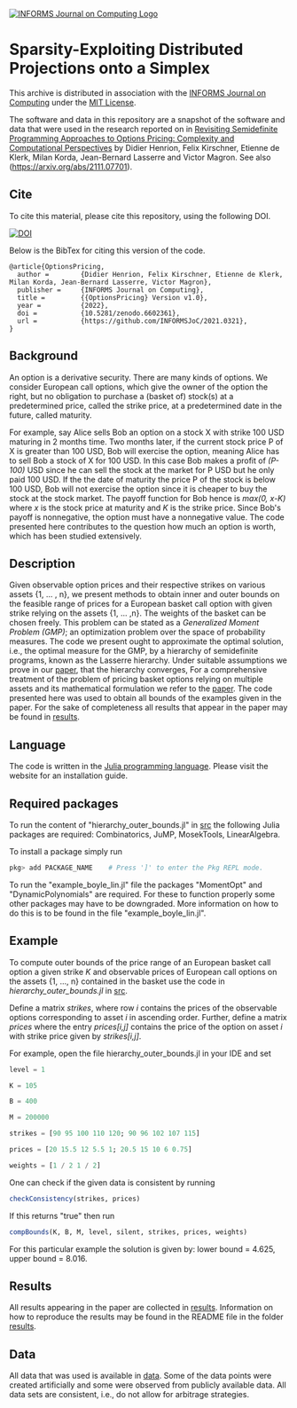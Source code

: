 
[![INFORMS Journal on Computing Logo](https://INFORMSJoC.github.io/logos/INFORMS_Journal_on_Computing_Header.jpg)](https://pubsonline.informs.org/journal/ijoc)

# Sparsity-Exploiting Distributed Projections onto a Simplex

This archive is distributed in association with the [INFORMS Journal on
Computing](https://pubsonline.informs.org/journal/ijoc) under the [MIT License](LICENSE).

The software and data in this repository are a snapshot of the software and data
that were used in the research reported on in [Revisiting Semidefinite Programming Approaches to Options Pricing: Complexity and Computational Perspectives](https://doi.org/10.1287/ijoc.2022.1220) by Didier Henrion, Felix Kirschner, Etienne de Klerk, Milan Korda, Jean-Bernard Lasserre and Victor Magron.  See also (https://arxiv.org/abs/2111.07701).


## Cite

To cite this material, please cite this repository, using the following DOI.

[![DOI](https://zenodo.org/badge/497938610.svg)](https://zenodo.org/badge/latestdoi/497938610)

Below is the BibTex for citing this version of the code.

```
@article{OptionsPricing,
  author =        {Didier Henrion, Felix Kirschner, Etienne de Klerk, Milan Korda, Jean-Bernard Lasserre, Victor Magron},
  publisher =     {INFORMS Journal on Computing},
  title =         {{OptionsPricing} Version v1.0},
  year =          {2022},
  doi =           {10.5281/zenodo.6602361},
  url =           {https://github.com/INFORMSJoC/2021.0321},
}  
```

## Background 

An option is a derivative security. There are many kinds of options. We consider European call options, which give the owner of the option the right, but no obligation to purchase a (basket of) stock(s) at a predetermined price, called the strike price, at a predetermined date in the future, called maturity. 


For example, say Alice sells Bob an option on a stock X with strike 100 USD maturing in 2 months time. Two months later, if the current stock price P of X is greater than 100 USD, Bob will exercise the option, meaning Alice has to sell Bob a stock of X for 100 USD. In this case Bob makes a profit of *(P-100)* USD since he can sell the stock at the market for P USD but he only paid 100 USD. If the the date of maturity the price P of the stock is below 100 USD, Bob will not exercise the option since it is cheaper to buy the stock at the stock market. The payoff function for Bob hence is *max(0, x-K)* where *x* is the stock price at maturity and *K* is the strike price. Since Bob's payoff is nonnegative, the option must have a nonnegative value. The code presented here contributes to the question how much an option is worth, which has been studied extensively. 

## Description

Given observable option prices and their respective strikes on various assets {1, ... , n}, we present methods to obtain inner and outer bounds on the feasible range of prices for a European basket call option with given strike relying on the assets {1, ... ,n}. The weights of the basket can be chosen freely. This problem can be stated as a *Generalized Moment Problem (GMP)*; an optimization problem over the space of probability measures. The code we present ought to approximate the optimal solution, i.e., the optimal measure for the GMP, by a hierarchy of semidefinite programs, known as the Lasserre hierarchy. Under suitable assumptions we prove in our [paper](https://arxiv.org/abs/2111.07701), that the hierarchy converges, For a comprehensive treatment of the problem of pricing basket options relying on multiple assets and its mathematical formulation we refer to the [paper](https://arxiv.org/abs/2111.07701). The code presented here was used to obtain all bounds of the examples given in the paper. For the sake of completeness all results that appear in the paper may be found in [results](results).

## Language

The code is written in the [Julia programming language](https://julialang.org). Please visit the website for an installation guide. 

## Required packages 

To run the content of "hierarchy_outer_bounds.jl" in [src](src) the following Julia packages are required: Combinatorics, JuMP, MosekTools, LinearAlgebra.

To install a package simply run

```julia
pkg> add PACKAGE_NAME    # Press ']' to enter the Pkg REPL mode.
```

To run the "example_boyle_lin.jl" file the packages "MomentOpt" and "DynamicPolynomials" are required. For these to function properly some other packages may have to be downgraded. More information on how to do this is to be found in the file "example_boyle_lin.jl".

## Example

To compute outer bounds of the price range of an European basket call option a given strike *K* and observable prices of European call options on the assets {1, ..., n} contained in the basket use the code in *hierarchy_outer_bounds.jl* in [src](src). 

Define a matrix *strikes*, where row *i* contains the prices of the observable options corresponding to asset *i* in ascending order. Further, define a matrix *prices* where the entry *prices[i,j]* contains the price of the option on asset *i* with strike price given by *strikes[i,j]*. 

For example, open the file hierarchy_outer_bounds.jl in your IDE and set

```julia
level = 1

K = 105

B = 400

M = 200000

strikes = [90 95 100 110 120; 90 96 102 107 115]

prices = [20 15.5 12 5.5 1; 20.5 15 10 6 0.75]

weights = [1 / 2 1 / 2]
```
One can check if the given data is consistent by running

```julia
checkConsistency(strikes, prices)
```

If this returns "true" then run

```julia
compBounds(K, B, M, level, silent, strikes, prices, weights)
```

For this particular example the solution is given by: lower bound = 4.625, upper bound = 8.016.



## Results

All results appearing in the paper are collected in [results](results). Information on how to reproduce the results may be found in the README file in the folder [results](results).

## Data 

All data that was used is available in [data](data). Some of the data points were created artificially and some were observed from publicly available data. All data sets are consistent, i.e., do not allow for arbitrage strategies. 

